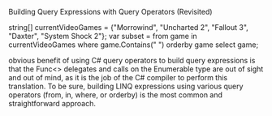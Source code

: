 Building Query Expressions with Query Operators (Revisited)

string[] currentVideoGames = {"Morrowind", "Uncharted 2", "Fallout 3", "Daxter", "System
Shock 2"};
var subset = from game in currentVideoGames
where game.Contains(" ") orderby game select game;

obvious benefit of using C# query operators to build query expressions is that the Func<> delegates
and calls on the Enumerable type are out of sight and out of mind, as it is the job of the C# compiler to
perform this translation. To be sure, building LINQ expressions using various query operators (from, in,
where, or orderby) is the most common and straightforward approach.

